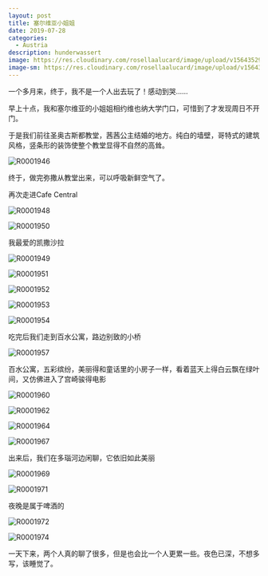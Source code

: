 ```yaml
---
layout: post
title: 塞尔维亚小姐姐
date: 2019-07-28
categories:
  - Austria
description: hunderwassert
image: https://res.cloudinary.com/rosellaalucard/image/upload/v1564352959/R0001962_oshfat.jpg
image-sm: https://res.cloudinary.com/rosellaalucard/image/upload/v1564352959/R0001962_oshfat.jpg
---
```


一个多月来，终于，我不是一个人出去玩了！感动到哭……

早上十点，我和塞尔维亚的小姐姐相约维也纳大学门口，可惜到了才发现周日不开门。

于是我们前往圣奥古斯都教堂，茜茜公主结婚的地方。纯白的墙壁，哥特式的建筑风格，竖条形的装饰使整个教堂显得不自然的高耸。

![R0001946](https://res.cloudinary.com/rosellaalucard/image/upload/v1564352941/R0001946_b4fpvr.jpg)

终于，做完弥撒从教堂出来，可以呼吸新鲜空气了。

再次走进Cafe Central

![R0001948](https://res.cloudinary.com/rosellaalucard/image/upload/v1564352942/R0001948_zi0kdk.jpg)

![R0001950](https://res.cloudinary.com/rosellaalucard/image/upload/v1564352944/R0001950_lhxr6y.jpg)

我最爱的凯撒沙拉

![R0001949](https://res.cloudinary.com/rosellaalucard/image/upload/v1564352944/R0001949_ajbsuu.jpg)

![R0001951](https://res.cloudinary.com/rosellaalucard/image/upload/v1564352944/R0001951_ffu1b0.jpg)

![R0001952](https://res.cloudinary.com/rosellaalucard/image/upload/v1564352945/R0001952_oywkzm.jpg)

![R0001953](https://res.cloudinary.com/rosellaalucard/image/upload/v1564352947/R0001953_r6q0tn.jpg)

![R0001954](https://res.cloudinary.com/rosellaalucard/image/upload/v1564352957/R0001954_xmamsj.jpg)

吃完后我们走到百水公寓，路边别致的小桥

![R0001957](https://res.cloudinary.com/rosellaalucard/image/upload/v1564352955/R0001957_bropuo.jpg)

百水公寓，五彩缤纷，美丽得和童话里的小房子一样，看着蓝天上得白云飘在绿叶间，又仿佛进入了宫崎骏得电影

![R0001960](https://res.cloudinary.com/rosellaalucard/image/upload/v1564352947/R0001960_e3qqsl.jpg)

![R0001962](https://res.cloudinary.com/rosellaalucard/image/upload/v1564352959/R0001962_oshfat.jpg)

![R0001964](https://res.cloudinary.com/rosellaalucard/image/upload/v1564352934/R0001964_rt7nt2.jpg)

![R0001967](https://res.cloudinary.com/rosellaalucard/image/upload/v1564352936/R0001967_o5wmcz.jpg)

出来后，我们在多瑙河边闲聊，它依旧如此美丽

![R0001969](https://res.cloudinary.com/rosellaalucard/image/upload/v1564352939/R0001969_a4a1up.jpg)

![R0001971](https://res.cloudinary.com/rosellaalucard/image/upload/v1564352938/R0001971_pvpzsy.jpg)

夜晚是属于啤酒的

![R0001972](https://res.cloudinary.com/rosellaalucard/image/upload/v1564352940/R0001972_jupyoz.jpg)

![R0001974](https://res.cloudinary.com/rosellaalucard/image/upload/v1564352941/R0001974_uwcuqm.jpg)

一天下来，两个人真的聊了很多，但是也会比一个人更累一些。夜色已深，不想多写，该睡觉了。